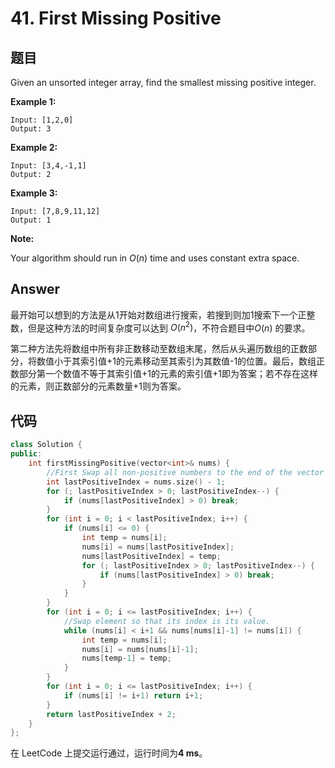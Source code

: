 # 41. First Missing Positive

## 题目

Given an unsorted integer array, find the smallest missing positive integer.

**Example 1:**

```
Input: [1,2,0]
Output: 3
```

**Example 2:**

```
Input: [3,4,-1,1]
Output: 2
```

**Example 3:**

```
Input: [7,8,9,11,12]
Output: 1
```

**Note:**

Your algorithm should run in *O*(*n*) time and uses constant extra space.

## Answer

最开始可以想到的方法是从1开始对数组进行搜索，若搜到则加1搜索下一个正整数，但是这种方法的时间复杂度可以达到 $O(n^2)$，不符合题目中$O(n)$ 的要求。

第二种方法先将数组中所有非正数移动至数组末尾，然后从头遍历数组的正数部分，将数值小于其索引值+1的元素移动至其索引为其数值-1的位置。最后，数组正数部分第一个数值不等于其索引值+1的元素的索引值+1即为答案；若不存在这样的元素，则正数部分的元素数量+1则为答案。

## 代码

```cpp
class Solution {
public:
    int firstMissingPositive(vector<int>& nums) {
        //First Swap all non-positive numbers to the end of the vector
        int lastPositiveIndex = nums.size() - 1;
        for (; lastPositiveIndex > 0; lastPositiveIndex--) {
            if (nums[lastPositiveIndex] > 0) break;
        }
        for (int i = 0; i < lastPositiveIndex; i++) {
            if (nums[i] <= 0) {
                int temp = nums[i];
                nums[i] = nums[lastPositiveIndex];
                nums[lastPositiveIndex] = temp;
                for (; lastPositiveIndex > 0; lastPositiveIndex--) {
                    if (nums[lastPositiveIndex] > 0) break;
                }
            }
        }
        for (int i = 0; i <= lastPositiveIndex; i++) {
            //Swap element so that its index is its value.
            while (nums[i] < i+1 && nums[nums[i]-1] != nums[i]) {
                int temp = nums[i];
                nums[i] = nums[nums[i]-1];
                nums[temp-1] = temp;
            }
        }
        for (int i = 0; i <= lastPositiveIndex; i++) {
            if (nums[i] != i+1) return i+1;
        }
        return lastPositiveIndex + 2;
    }
};
```

在 LeetCode 上提交运行通过，运行时间为**4 ms**。